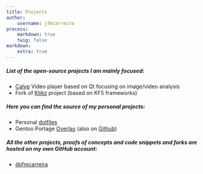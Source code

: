 ```yaml
---
title: Projects
author:
    username: jfmcarreira
process:
    markdown: true
    twig: false
markdown:
    extra: true
---
```


##### List of the open-source projects I am mainly focused:
+ [Calyp](/projects/calyp) Video player based on Qt focusing on image/video analysis
+ Fork of [Ktikz](https://github.com/jfmcarreira/ktikz) project (based on KF5 frameworks)


##### Here you can find the source of my personal projects:
- Personal [dotfiles](https://github.com/jfmcarreira/dotfiles)
- Gentoo Portage [Overlay](https://gitweb.gentoo.org/user/carreira.git/) (also on [Github](https://github.com/jfmcarreira/carreira-overlay))


##### All the other projects, proofs of concepts and code snippets and forks are hosted on my own GitHub account:
- [@jfmcarreira](https://github.com/jfmcarreira)
